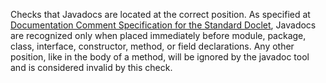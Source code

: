 Checks that Javadocs are located at the correct position. As specified
at [Documentation Comment Specification for the Standard
Doclet](https://docs.oracle.com/en/java/javase/11/docs/specs/doc-comment-spec.html),
Javadocs are recognized only when placed immediately before module,
package, class, interface, constructor, method, or field declarations.
Any other position, like in the body of a method, will be ignored by the
javadoc tool and is considered invalid by this check.
